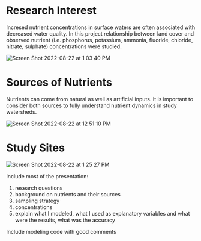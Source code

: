 # Research Interest

Incresed nutrient concentrations in surface waters are often associated with decreased water quality. In this project relationship between land cover and observed nutrient (i.e. phosphorus, potassium, ammonia, fluoride, chloride, nitrate, sulphate) concentrations were studied. 

![Screen Shot 2022-08-22 at 1 03 40 PM](https://user-images.githubusercontent.com/111301407/185978243-b4efa836-019b-4383-9aa3-dbf21b4cae28.png)

# Sources of Nutrients

Nutrients can come from natural as well as artificial inputs. It is important to consider both sources to fully understand nutrient dynamics in study watersheds.

![Screen Shot 2022-08-22 at 12 51 10 PM](https://user-images.githubusercontent.com/111301407/185976533-8090d8f1-8e9d-4f4e-a579-6d3ad7911eeb.png)

# Study Sites

![Screen Shot 2022-08-22 at 1 25 27 PM](https://user-images.githubusercontent.com/111301407/185982274-f7fa8081-645c-4b20-a5a9-1b2449a144f5.png)


Include most of the presentation:
1) research questions
2) background on nutrients and their sources
3) sampling strategy
4) concentrations
5) explain what I modeled, what I used as explanatory variables and what were the results, what was the accuracy

Include modeling code with good comments

